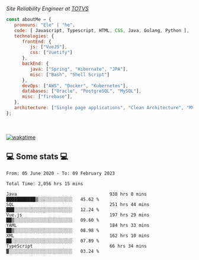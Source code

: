 <p><em>Site Reliability Engineer at <a href="https://www.totvs.com/">TOTVS</a></br>
</em></p>


```javascript
const aboutMe = {
   pronouns: "Ele" | "he",
   code: [ Javascript, Typescript, HTML, CSS, Java, Golang, Python ],
   technologies: {
      frontEnd: {
         js: ["VueJS"],
         css: ["Vuetify"]
      },
      backEnd: {
         java: ["Spring", "Hibernate", "JPA"],
         misc: ["Bash", "Shell Script"]
      },
      devOps: ["AWS", "Docker", "Kubernetes"],
      databases: ["Oracle", "PostgreSQL", "MySQL"],
      misc: ["firebase"],
   },
   architecture: ["Single page applications", "Clean Architecture", "MVC", "Microservices"],
};
```
</br></br>
[![wakatime](https://wakatime.com/badge/user/a3a8ed06-d304-4d6b-bc86-4adc418cdea7.svg)](https://wakatime.com/@a3a8ed06-d304-4d6b-bc86-4adc418cdea7)
<h2>💻 Some stats 💻</h2>

<!--START_SECTION:waka-->

```text
From: 05 June 2020 - To: 09 February 2023

Total Time: 2,056 hrs 15 mins

Java                                   938 hrs 8 mins  ███████████▒░░░░░░░░░░░░░   45.62 %
SQL                                    251 hrs 44 mins ███░░░░░░░░░░░░░░░░░░░░░░   12.24 %
Vue.js                                 197 hrs 29 mins ██▒░░░░░░░░░░░░░░░░░░░░░░   09.60 %
YAML                                   184 hrs 33 mins ██▒░░░░░░░░░░░░░░░░░░░░░░   08.98 %
XML                                    162 hrs 10 mins ██░░░░░░░░░░░░░░░░░░░░░░░   07.89 %
TypeScript                             66 hrs 34 mins  ▓░░░░░░░░░░░░░░░░░░░░░░░░   03.24 %
```

<!--END_SECTION:waka-->

